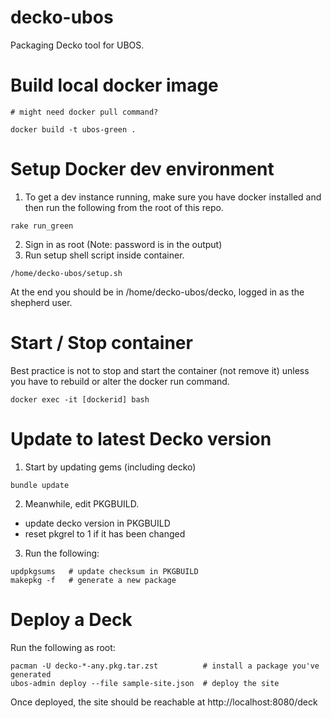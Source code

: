 # decko-ubos
Packaging Decko tool for UBOS.

# Build local docker image

``` 
# might need docker pull command?

docker build -t ubos-green .
```

# Setup Docker dev environment

1. To get a dev instance running, make sure you have docker installed and then run the following from the root of this repo.

```
rake run_green
```
    

2. Sign in as root (Note: password is in the output)
3. Run setup shell script inside container.

```   
/home/decko-ubos/setup.sh
```

At the end you should be in /home/decko-ubos/decko, logged in as the shepherd user.

# Start / Stop container

Best practice is not to stop and start the container (not remove it) unless you have to rebuild or alter the docker run command.

``` 
docker exec -it [dockerid] bash
```

# Update to latest Decko version

1. Start by updating gems (including decko)

```
bundle update
```

2. Meanwhile, edit PKGBUILD.

- update decko version in PKGBUILD
- reset pkgrel to 1 if it has been changed
    
3. Run the following:

```
updpkgsums   # update checksum in PKGBUILD
makepkg -f   # generate a new package
```

# Deploy a Deck

Run the following as root:

```
pacman -U decko-*-any.pkg.tar.zst          # install a package you've generated
ubos-admin deploy --file sample-site.json  # deploy the site
```

Once deployed, the site should be reachable at http://localhost:8080/deck
